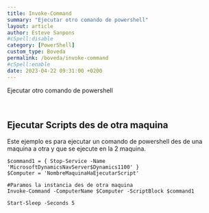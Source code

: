 ```yaml
---
title: Invoke-Command
summary: "Ejecutar otro comando de powershell"
layout: article
author: Esteve Sanpons
#cSpell:disable
category: [PowerShell]
custom_type: Boveda
permalink: /boveda/invoke-command
#cSpell:enable
date: 2023-04-22 09:31:00 +0200
---
```


Ejecutar otro comando de powershell

<br>

## Ejecutar Scripts des de otra maquina

Este ejemplo es para ejecutar un comando de powershell des de una maquina a otra y que se ejecute en la 2 maquina.

```
$command1 = { Stop-Service -Name 'MicrosoftDynamicsNavServer$Dynamics1100' }
$Computer = 'NombreMaquinaHaEjecutarScript'

#Paramos la instancia des de otra maquina
Invoke-Command -ComputerName $Computer -ScriptBlock $command1

Start-Sleep -Seconds 5

```
